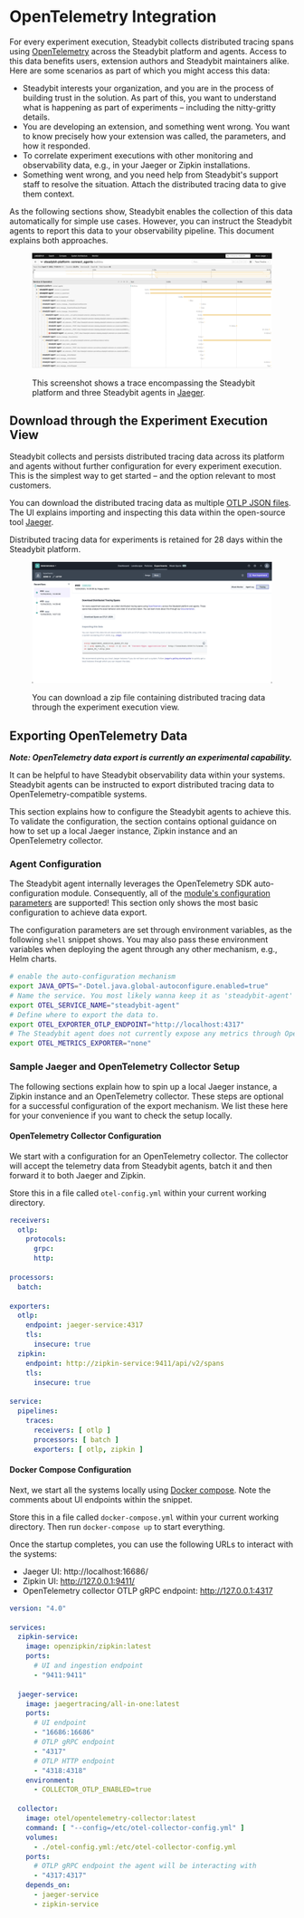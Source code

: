 # OpenTelemetry Integration

For every experiment execution, Steadybit collects distributed tracing spans using [OpenTelemetry](https://opentelemetry.io/) across the Steadybit platform and agents. Access to this data benefits users, extension authors and Steadybit maintainers alike. Here are some scenarios as part of which you might access this data:

* Steadybit interests your organization, and you are in the process of building trust in the solution. As part of this, you want to understand what is happening as part of experiments – including the nitty-gritty details.
* You are developing an extension, and something went wrong. You want to know precisely how your extension was called, the parameters, and how it responded.
* To correlate experiment executions with other monitoring and observability data, e.g., in your Jaeger or Zipkin installations.
* Something went wrong, and you need help from Steadybit's support staff to resolve the situation. Attach the distributed tracing data to give them context.

As the following sections show, Steadybit enables the collection of this data automatically for simple use cases. However, you can instruct the Steadybit agents to report this data to your observability pipeline. This document explains both approaches.

<figure><img src="../../.gitbook/assets/Screenshot 2023-04-12 at 11.47.53.png" alt=""><figcaption><p>This screenshot shows a trace encompassing the Steadybit platform and three Steadybit agents in <a href="https://www.jaegertracing.io/">Jaeger</a>.</p></figcaption></figure>

## Download through the Experiment Execution View

Steadybit collects and persists distributed tracing data across its platform and agents without further configuration for every experiment execution. This is the simplest way to get started – and the option relevant to most customers.

You can download the distributed tracing data as multiple [OTLP JSON files](https://opentelemetry.io/docs/reference/specification/protocol/). The UI explains importing and inspecting this data within the open-source tool [Jaeger](https://www.jaegertracing.io/).

Distributed tracing data for experiments is retained for 28 days within the Steadybit platform.

<figure><img src="../../.gitbook/assets/Screenshot 2023-04-12 at 14.33.54.png" alt=""><figcaption><p>You can download a zip file containing distributed tracing data through the experiment execution view.</p></figcaption></figure>

## Exporting OpenTelemetry Data

_**Note: OpenTelemetry data export is currently an experimental capability.**_

It can be helpful to have Steadybit observability data within your systems. Steadybit agents can be instructed to export distributed tracing data to OpenTelemetry-compatible systems.

This section explains how to configure the Steadybit agents to achieve this. To validate the configuration, the section contains optional guidance on how to set up a local Jaeger instance, Zipkin instance and an OpenTelemetry collector.

### Agent Configuration

The Steadybit agent internally leverages the OpenTelemetry SDK auto-configuration module. Consequently, all of the [module's configuration parameters](https://github.com/open-telemetry/opentelemetry-java/blob/v1.24.0/sdk-extensions/autoconfigure/README.md#sampler) are supported! This section only shows the most basic configuration to achieve data export.

The configuration parameters are set through environment variables, as the following `shell` snippet shows. You may also pass these environment variables when deploying the agent through any other mechanism, e.g., Helm charts.

```bash
# enable the auto-configuration mechanism
export JAVA_OPTS="-Dotel.java.global-autoconfigure.enabled=true"
# Name the service. You most likely wanna keep it as 'steadybit-agent'
export OTEL_SERVICE_NAME="steadybit-agent"
# Define where to export the data to.
export OTEL_EXPORTER_OTLP_ENDPOINT="http://localhost:4317"
# The Steadybit agent does not currently expose any metrics through OpenTelemetry.
export OTEL_METRICS_EXPORTER="none"
```

### Sample Jaeger and OpenTelemetry Collector Setup

The following sections explain how to spin up a local Jaeger instance, a Zipkin instance and an OpenTelemetry collector. These steps are optional for a successful configuration of the export mechanism. We list these here for your convenience if you want to check the setup locally.

#### OpenTelemetry Collector Configuration

We start with a configuration for an OpenTelemetry collector. The collector will accept the telemetry data from Steadybit agents, batch it and then forward it to both Jaeger and Zipkin.

Store this in a file called `otel-config.yml` within your current working directory.

```yaml
receivers:
  otlp:
    protocols:
      grpc:
      http:

processors:
  batch:

exporters:
  otlp:
    endpoint: jaeger-service:4317
    tls:
      insecure: true
  zipkin:
    endpoint: http://zipkin-service:9411/api/v2/spans
    tls:
      insecure: true

service:
  pipelines:
    traces:
      receivers: [ otlp ]
      processors: [ batch ]
      exporters: [ otlp, zipkin ]
```

#### Docker Compose Configuration

Next, we start all the systems locally using [Docker compose](https://docs.docker.com/compose/). Note the comments about UI endpoints within the snippet.

Store this in a file called `docker-compose.yml` within your current working directory. Then run `docker-compose up` to start everything.&#x20;

Once the startup completes, you can use the following URLs to interact with the systems:

* Jaeger UI: http://localhost:16686/
* Zipkin UI: http://127.0.0.1:9411/
* OpenTelemetry collector OTLP gRPC endpoint: http://127.0.0.1:4317

```yaml
version: "4.0"

services:
  zipkin-service:
    image: openzipkin/zipkin:latest
    ports:
      # UI and ingestion endpoint
      - "9411:9411"

  jaeger-service:
    image: jaegertracing/all-in-one:latest
    ports:
      # UI endpoint
      - "16686:16686"
      # OTLP gRPC endpoint
      - "4317"
      # OTLP HTTP endpoint
      - "4318:4318"
    environment:
      - COLLECTOR_OTLP_ENABLED=true

  collector:
    image: otel/opentelemetry-collector:latest
    command: [ "--config=/etc/otel-collector-config.yml" ]
    volumes:
      - ./otel-config.yml:/etc/otel-collector-config.yml
    ports:
      # OTLP gRPC endpoint the agent will be interacting with
      - "4317:4317"
    depends_on:
      - jaeger-service
      - zipkin-service
```
